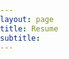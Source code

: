 ```yaml
---
layout: page
title: Resume
subtitle:
---
```


<html lang="en">
<head>
    <meta charset="UTF-8">
    <meta name="viewport" content="width=device-width, initial-scale=1.0">
    <title>RESUME PDF in HTML</title>
    <style>
        body, html {
            height: 100%;
            margin: 0;
            padding: 0;
            font-family: Arial, sans-serif;
        }

        .container {
            display: flex;
            flex-direction: column;
            align-items: center;
            justify-content: center;
            height: 100%;
            padding: 10px;
            box-sizing: border-box;
        }

        .pdf {
            width: 100%;
            max-width: 1000px;
            aspect-ratio: 16 / 9;
            border: 1px solid #ccc;
        }

        h1, h3 {
            text-align: center;
            margin: 10px 0;
        }

        h1 {
            color: green;
        }

        @media (max-width: 600px) {
            .pdf {
                width: 100%;
                height: auto;
            }
        }
    </style>

</head>
<body>
    <div class="container">
        <object class="pdf" data="/assets/pdf/Resume_Emerald_PHH_010824.pdf" type="application/pdf">
            <p>Your browser does not support PDFs. Please download the PDF to view it: <a href="/assets/pdf/Resume_Emerald_PHH_010824.pdf">Download PDF</a>.</p>
        </object>
    </div>
</body>
</html>
<!-- Full URL: https://github.com/EmeraldPhyu/emeraldphyu.github.io/blob/master/assets/pdf/Resume_Emerald_PHH_010824.pdf -->
<!-- Test: PDF "https://media.geeksforgeeks.org/wp-content/cdn-uploads/20210101201653/PDF.pdf" -->
